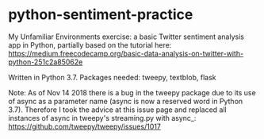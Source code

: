 # python-sentiment-practice
My Unfamiliar Environments exercise: a basic Twitter sentiment analysis app in Python, partially based on the tutorial here: https://medium.freecodecamp.org/basic-data-analysis-on-twitter-with-python-251c2a85062e

Written in Python 3.7.  Packages needed: tweepy, textblob, flask

Note: As of Nov 14 2018 there is a bug in the tweepy package due to its use of async as a parameter name (async is now a reserved word in Python 3.7).  Therefore I took the advice at this issue page and replaced all instances of async in tweepy's streaming.py with async_: https://github.com/tweepy/tweepy/issues/1017
